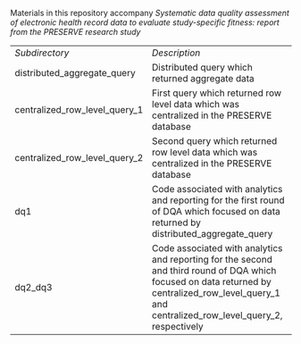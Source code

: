 Materials in this repository accompany *Systematic data quality assessment of electronic health record data to evaluate study-specific fitness: report from the PRESERVE research study*

|                               |                                                                                                                                                                                                    |
|-------------------------------|----------------------------------------------------------------------------------------------------------------------------------------------------------------------------------------------------|
| *Subdirectory*                | *Description*                                                                                                                                                                                      |
| distributed_aggregate_query   | Distributed query which returned aggregate data                                                                                                                                                    |
| centralized_row_level_query_1 | First query which returned row level data which was centralized in the PRESERVE database                                                                                                           |
| centralized_row_level_query_2 | Second query which returned row level data which was centralized in the PRESERVE database                                                                                                          |
| dq1                           | Code associated with analytics and reporting for the first round of DQA which focused on data returned by distributed_aggregate_query                                                              |
| dq2_dq3                       | Code associated with analytics and reporting for the second and third round of DQA which focused on data returned by centralized_row_level_query_1 and centralized_row_level_query_2, respectively |
